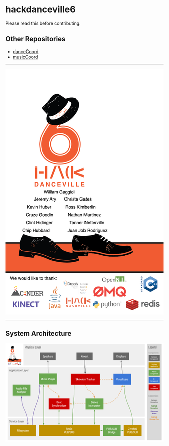 hackdanceville6
===============

Please read this before contributing.

Other Repositories
------------------

- [danceCoord](https://github.com/jeremyary/danceCoord)
- [musicCoord](https://github.com/jeremyary/musicCoord)

---

![Poster](https://github.com/wgaggioli/hackdanceville6/blob/master/documentation/poster.png)

---


System Architecture
-------------------

![Hack Danceville 6 Architecture Diagram](https://github.com/wgaggioli/hackdanceville6/blob/master/documentation/architecture.png)
